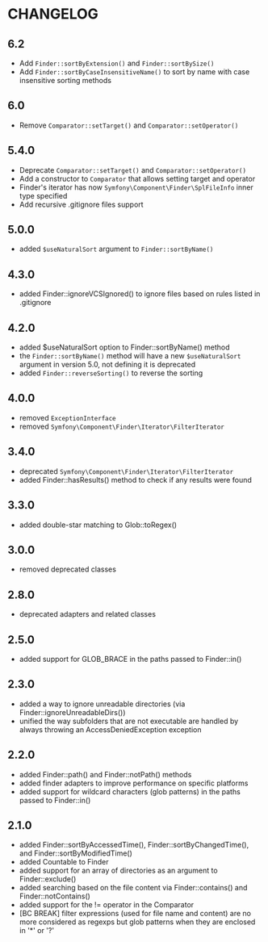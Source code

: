 # CHANGELOG

## 6.2

-   Add `Finder::sortByExtension()` and `Finder::sortBySize()`
-   Add `Finder::sortByCaseInsensitiveName()` to sort by name with case insensitive sorting methods

## 6.0

-   Remove `Comparator::setTarget()` and `Comparator::setOperator()`

## 5.4.0

-   Deprecate `Comparator::setTarget()` and `Comparator::setOperator()`
-   Add a constructor to `Comparator` that allows setting target and operator
-   Finder's iterator has now `Symfony\Component\Finder\SplFileInfo` inner type specified
-   Add recursive .gitignore files support

## 5.0.0

-   added `$useNaturalSort` argument to `Finder::sortByName()`

## 4.3.0

-   added Finder::ignoreVCSIgnored() to ignore files based on rules listed in .gitignore

## 4.2.0

-   added $useNaturalSort option to Finder::sortByName() method
-   the `Finder::sortByName()` method will have a new `$useNaturalSort`
    argument in version 5.0, not defining it is deprecated
-   added `Finder::reverseSorting()` to reverse the sorting

## 4.0.0

-   removed `ExceptionInterface`
-   removed `Symfony\Component\Finder\Iterator\FilterIterator`

## 3.4.0

-   deprecated `Symfony\Component\Finder\Iterator\FilterIterator`
-   added Finder::hasResults() method to check if any results were found

## 3.3.0

-   added double-star matching to Glob::toRegex()

## 3.0.0

-   removed deprecated classes

## 2.8.0

-   deprecated adapters and related classes

## 2.5.0

-   added support for GLOB_BRACE in the paths passed to Finder::in()

## 2.3.0

-   added a way to ignore unreadable directories (via Finder::ignoreUnreadableDirs())
-   unified the way subfolders that are not executable are handled by always throwing an AccessDeniedException exception

## 2.2.0

-   added Finder::path() and Finder::notPath() methods
-   added finder adapters to improve performance on specific platforms
-   added support for wildcard characters (glob patterns) in the paths passed
    to Finder::in()

## 2.1.0

-   added Finder::sortByAccessedTime(), Finder::sortByChangedTime(), and
    Finder::sortByModifiedTime()
-   added Countable to Finder
-   added support for an array of directories as an argument to
    Finder::exclude()
-   added searching based on the file content via Finder::contains() and
    Finder::notContains()
-   added support for the != operator in the Comparator
-   [BC BREAK] filter expressions (used for file name and content) are no more
    considered as regexps but glob patterns when they are enclosed in '\*' or '?'
